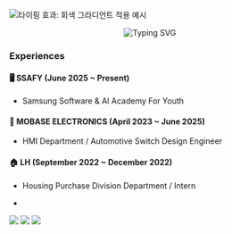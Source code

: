 <p align="left">
  <img src="https://readme-typing-svg.demolab.com/?font=Fira+Code&size=22&pause=500&color=7F8C8D&width=400&lines=%E2%9C%85+%ED%9A%8C%EC%83%89+%EA%B7%B8%EB%9D%BC%EB%94%94%EC%96%B8%ED%8A%B8+%EC%A0%81%EC%9A%A9+%EC%98%88%EC%8B%9C" alt="타이핑 효과: 회색 그라디언트 적용 예시" />
</p>

<p align="center">
  <img src="https://readme-typing-svg.demolab.com/?font=Fira+Code&pause=800&color=00BC8C&center=true&vCenter=true&width=460&lines=Embedded+Engineer+%7C+Back-End+Learner;Coding+with+C%2C+Java+%26+Logic!;Building+Smart+Things+%F0%9F%9A%80" alt="Typing SVG" />
</p>



### Experiences

#### 🖥️ SSAFY (June 2025 ~ Present)
- Samsung Software & AI Academy For Youth

#### 🚗 MOBASE ELECTRONICS (April 2023 ~ June 2025)
- HMI Department / Automotive Switch Design Engineer 

#### 🏠 LH (September 2022 ~ December 2022)
- Housing Purchase Division Department / Intern

- 
<img src="https://img.shields.io/badge/Python-3776AB?style=flat-square&logo=Python&logoColor=white"/> <img src="https://img.shields.io/badge/apple-000000?style=flat-square&logo=apple&logoColor=white"/> <img src="https://img.shields.io/badge/OpenAI-412991?style=flat-square&logo=OpenAI&logoColor=white"/>




